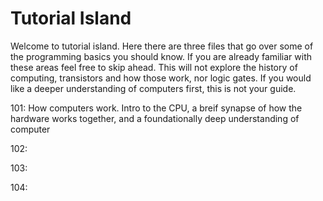 # Tutorial Island

Welcome to tutorial island. Here there are three files that go over some of the programming basics you should know. If you are already familiar with these areas feel free to skip ahead. This will not explore the history of computing, transistors and how those work, nor logic gates. If you would like a deeper understanding of computers first, this is not your guide. 

101: How computers work. Intro to the CPU, a breif synapse of how the hardware works together, and a foundationally deep understanding of computer

102:

103:

104:

